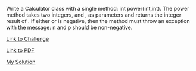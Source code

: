 Write a Calculator class with a single method: int power(int,int). The power method takes two integers, and , as parameters and returns the integer result of . If either or is negative, then the method must throw an exception with the message: n and p should be non-negative.


[Link to Challenge](https://www.hackerrank.com/challenges/30-more-exceptions/problem)

[Link to PDF](./more-exceptions.pdf)

[My Solution](./more_exceptions.py)
